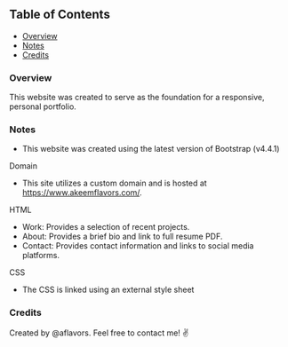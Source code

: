 ## Table of Contents
- [Overview](#Overview)
- [Notes](#Notes)
- [Credits](#Credits)

### Overview
This website was created to serve as the foundation for a responsive, personal portfolio.

### Notes
- This website was created using the latest version of Bootstrap (v4.4.1)

Domain
- This site utilizes a custom domain and is hosted at https://www.akeemflavors.com/.

HTML
- Work: Provides a selection of recent projects.
- About: Provides a brief bio and link to full resume PDF.
- Contact: Provides contact information and links to social media platforms.

CSS
- The CSS is linked using an external style sheet

### Credits
Created by @aflavors. Feel free to contact me! :v:
